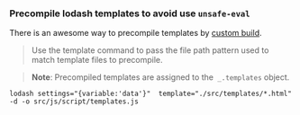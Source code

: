 ### Precompile lodash templates to avoid use `unsafe-eval`

There is an awesome way to precompile templates by [custom build](https://lodash.com/custom-builds).

> Use the template command to pass the file path pattern used to match template files to precompile.

> **Note**: Precompiled templates are assigned to the` _.templates` object.

```
lodash settings="{variable:'data'}"  template="./src/templates/*.html" -d -o src/js/script/templates.js
```